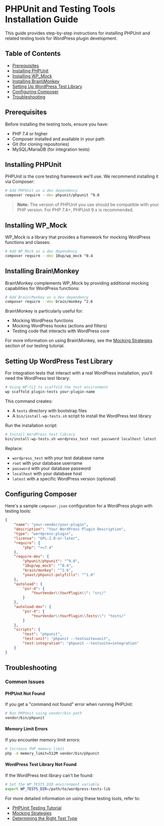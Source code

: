 # PHPUnit and Testing Tools Installation Guide

This guide provides step-by-step instructions for installing PHPUnit and related testing tools for WordPress plugin development.

## Table of Contents

- [Prerequisites](#prerequisites)
- [Installing PHPUnit](#installing-phpunit)
- [Installing WP_Mock](#installing-wp_mock)
- [Installing Brain\Monkey](#installing-brainmonkey)
- [Setting Up WordPress Test Library](#setting-up-wordpress-test-library)
- [Configuring Composer](#configuring-composer)
- [Troubleshooting](#troubleshooting)

## Prerequisites

Before installing the testing tools, ensure you have:

- PHP 7.4 or higher
- Composer installed and available in your path
- Git (for cloning repositories)
- MySQL/MariaDB (for integration tests)

## Installing PHPUnit

PHPUnit is the core testing framework we'll use. We recommend installing it via Composer:

```bash
# Add PHPUnit as a dev dependency
composer require --dev phpunit/phpunit ^9.0
```

> **Note:** The version of PHPUnit you use should be compatible with your PHP version. For PHP 7.4+, PHPUnit 9.x is recommended.

## Installing WP_Mock

WP_Mock is a library that provides a framework for mocking WordPress functions and classes:

```bash
# Add WP_Mock as a dev dependency
composer require --dev 10up/wp_mock ^0.4
```

## Installing Brain\Monkey

Brain\Monkey complements WP_Mock by providing additional mocking capabilities for WordPress functions:

```bash
# Add Brain\Monkey as a dev dependency
composer require --dev brain/monkey ^2.6
```

Brain\Monkey is particularly useful for:
- Mocking WordPress functions
- Mocking WordPress hooks (actions and filters)
- Testing code that interacts with WordPress core

For more information on using Brain\Monkey, see the [Mocking Strategies](phpunit-testing-tutorial.md#mocking-strategies) section of our testing tutorial.

## Setting Up WordPress Test Library

For integration tests that interact with a real WordPress installation, you'll need the WordPress test library:

```bash
# Using WP-CLI to scaffold the test environment
wp scaffold plugin-tests your-plugin-name
```

This command creates:
- A `tests` directory with bootstrap files
- A `bin/install-wp-tests.sh` script to install the WordPress test library

Run the installation script:

```bash
# Install WordPress test library
bin/install-wp-tests.sh wordpress_test root password localhost latest
```

Replace:
- `wordpress_test` with your test database name
- `root` with your database username
- `password` with your database password
- `localhost` with your database host
- `latest` with a specific WordPress version (optional)

## Configuring Composer

Here's a sample `composer.json` configuration for a WordPress plugin with testing tools:

```json
{
    "name": "your-vendor/your-plugin",
    "description": "Your WordPress Plugin Description",
    "type": "wordpress-plugin",
    "license": "GPL-2.0-or-later",
    "require": {
        "php": ">=7.4"
    },
    "require-dev": {
        "phpunit/phpunit": "^9.0",
        "10up/wp_mock": "^0.4",
        "brain/monkey": "^2.6",
        "yoast/phpunit-polyfills": "^1.0"
    },
    "autoload": {
        "psr-4": {
            "YourVendor\\YourPlugin\\": "src/"
        }
    },
    "autoload-dev": {
        "psr-4": {
            "YourVendor\\YourPlugin\\Tests\\": "tests/"
        }
    },
    "scripts": {
        "test": "phpunit",
        "test:unit": "phpunit --testsuite=unit",
        "test:integration": "phpunit --testsuite=integration"
    }
}
```

## Troubleshooting

### Common Issues

#### PHPUnit Not Found

If you get a "command not found" error when running PHPUnit:

```bash
# Run PHPUnit using vendor/bin path
vendor/bin/phpunit
```

#### Memory Limit Errors

If you encounter memory limit errors:

```bash
# Increase PHP memory limit
php -d memory_limit=512M vendor/bin/phpunit
```

#### WordPress Test Library Not Found

If the WordPress test library can't be found:

```bash
# Set the WP_TESTS_DIR environment variable
export WP_TESTS_DIR=/path/to/wordpress-tests-lib
```

For more detailed information on using these testing tools, refer to:
- [PHPUnit Testing Tutorial](phpunit-testing-tutorial.md)
- [Mocking Strategies](phpunit-testing-tutorial.md#mocking-strategies)
- [Determining the Right Test Type](phpunit-testing-tutorial.md#determining-the-right-test-type)

